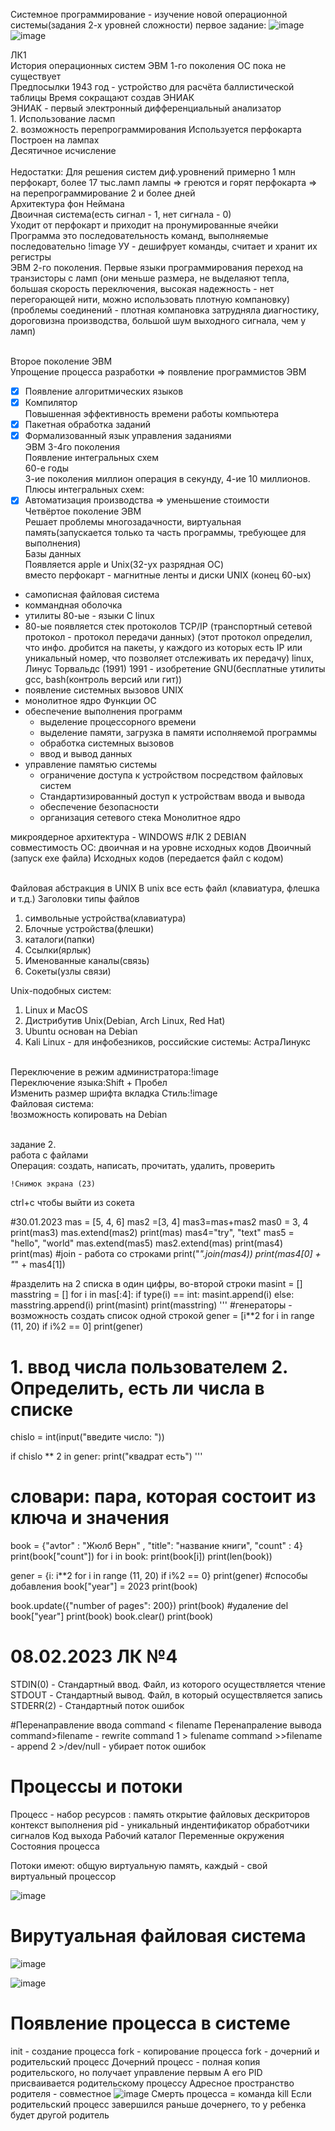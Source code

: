 Системное программирование - изучение новой операционной системы(задания 2-х уровней сложности)
первое задание:
![image](https://user-images.githubusercontent.com/97594420/215027057-029c11d1-9838-4cae-acd5-0c5ae0126bb3.png)
![image](https://user-images.githubusercontent.com/97594420/215028209-f6b47962-deaf-420c-b38d-58bfe533866a.png)




ЛК1 
<br> История операционных систем 
ЭВМ 1-го поколения ОС пока не существует 
<br> Предпосылки 
1943 год - устройство для расчёта баллистической таблицы 
Время сокращают создав ЭНИАК 
<br> ЭНИАК - первый электронный дифференциальный анализатор 
<br> 1. Использование ласмп 
<br> 2. возможность перепрограммирования 
Используется перфокарта   
Построен на лампах  
Десятичное исчисление  
<br> Недостатки: 
Для решения систем диф.уровнений примерно 1 млн перфокарт, более 17 тыс.ламп 
лампы => греются и горят 
перфокарта => на перепрограммирование 2 и более дней 
<br> Архитектура фон Неймана 
<br> Двоичная система(есть сигнал - 1, нет сигнала - 0) 
<br> Уходит от перфокарт и приходит на пронумированные ячейки 
<br> Программа это последовательность команд, выполняемые последовательно 
!image 
УУ - дешифрует команды, считает и хранит их регистры 
<br> ЭВМ 2-го поколения. Первые языки программирования 
переход на транзисторы с ламп (они меньше размера, не выделаяют тепла, большая скорость переключения, высокая надежность - нет перегорающей нити, можно использовать плотную компановку) (проблемы соединений - плотная компановка затрудняла диагностику, дороговизна производства, большой шум выходного сигнала, чем у ламп) 
 
<br> Второе поколение ЭВМ 
<BR> Упрощение процесса разработки => появление программистов ЭВМ 
  - [X] Появление алгоритмических языков 
  - [X] Компилятор 
<br> Повышенная эффективность времени работы компьютера 
  - [X] Пакетная обработка заданий 
  - [X] Формализованный язык управления заданиями 
 <BR> ЭВМ 3-4го поколения 
 <br> Появление интегральных схем 
 <br> 60-е годы 
 <br> 3-ие поколения миллион операция в секунду, 4-ие 10 миллионов. 
 <br> Плюсы интегральных схем: 
   - [X] Автоматизация производства => уменьшение стоимости 
 <BR> Четвёртое поколение ЭВМ 
 <BR> Решает проблемы многозадачности, виртуальная память(запускается только та часть программы, требующее для выполнения) 
 <br> Базы данных 
 <br> Появляется apple и Unix(32-ух разрядная ОС) 
 <br> вместо перфокарт - магнитные ленты и  диски 
   UNIX (конец 60-ых) 
   - самописная файловая система 
   - коммандная оболочка 
   - утилиты 
   80-ые - языки С 
   linux 
   - 80-ые появляется стек протоколов TCP/IP (транспортный сетевой протокол - протокол передачи данных) (этот протокол определил, что инфо. дробится на пакеты, у каждого из которых есть IP или уникальный номер, что позволяет отслеживать их передачу) 
  linux, Линус Торвальдс (1991) 
   1991 - изобретение GNU(бесплатные утилиты gcc, bash(контроль версий или гит)) 
   - появление системных вызовов UNIX 
   - монолитное ядро 
   Функции ОС 
   - обеспечение выполнения программ 
     + выделение процессорного времени 
     + выделение памяти, загрузка в памяти исполняемой программы 
     + обработка системных вызовов 
     + ввод и вывод данных 
   - управление памятью системы 
     + ограничение доступа к устройством посредством файловых систем 
     + Стандартизированный доступ к устройствам ввода и вывода 
     + обеспечение безопасности 
     + организация сетевого стека 
   Монолитное ядро 
 
микроядерное архитектура - WINDOWS 
#ЛК 2 DEBIAN  
совместимость ОС: двоичная и на уровне исходных кодов 
   Двоичный (запуск exe файла) 
   Исходных кодов (передается файл с кодом) 
  
<BR> Файловая абстракция в UNIX 
  В unix все есть файл (клавиатура, флешка и т.д.) 
  Заголовки типы файлов 
   1. символьные устройства(клавиатура) 
   2. Блочные устройства(флешки) 
   3. каталоги(папки) 
   4. Ссылки(ярлык) 
   5. Именованные каналы(связь) 
   6. Сокеты(узлы связи) 
 



Unix-подобных систем:  
  1. Linux и MacOS 
  2. Дистрибутив Unix(Debian, Arch Linux, Red Hat) 
  3. Ubuntu основан на Debian 
  4. Kali Linux - для инфобезников, российские системы: АстраЛинукс 
  
<br>Переключение в режим администратора:!image 
<br>Переключение языка:Shift + Пробел 
<br>Изменить размер шрифта вкладка Стиль:!image 
<br>Файловая система:
<br>!возможность копировать на Debian 

  
<br> задание 2. 
  <br> работа с файлами 
  <BR> Операция: создать, написать, прочитать, удалить, проверить 

    !Снимок экрана (23)    
     

ctrl+c чтобы выйти из сокета 
  





#30.01.2023
mas = [5, 4, 6]
mas2 =[3, 4]
mas3=mas+mas2
mas0 = 3, 4
print(mas3)
mas.extend(mas2)
print(mas)
mas4="try", "text"
mas5 = "hello", "world"
mas.extend(mas5)
mas2.extend(mas)
print(mas4)
print(mas)
#join - работа со строками
print("_".join(mas4))
print(mas4[0] + "_" + mas4[1])

#разделить на 2 списка в один цифры, во-второй строки
masint = []
masstring = []
for i in mas[:4]:
    if type(i) == int:
        masint.append(i)
    else:
        masstring.append(i)
print(masint)
print(masstring)
'''
#генераторы - возможность создать список одной строкой
gener = [i**2 for i in range (11, 20) if i%2 == 0]
print(gener)
# 1. ввод числа пользователем 2. Определить, есть ли числа в списке
chislo = int(input("введите число: "))

if chislo ** 2 in gener:
    print("квадрат есть")
    '''
# словари: пара, которая состоит из ключа и значения
book = {"avtor" : "Жюлб Верн" , "title": "название книги", "count" : 4}
print(book["count"])
for i in book:
    print(book[i])
print(len(book))

gener = {i: i**2 for i in range (11, 20) if i%2 == 0}
print(gener)
#способы добавления
book["year"] = 2023
print(book)

book.update({"number of pages": 200})
print(book)
#удаление
del book["year"]
print(book)
book.clear()
print(book)


  # 08.02.2023 ЛК №4

STDIN(0) - Стандартный ввод. Файл, из которого осуществляется чтение 
STDOUT - Стандартный вывод. Файл, в который осуществляется запись 
STDERR(2) - Стандартный поток ошибок


#Перенаправление ввода 
command < filename
Перенапраление вывода 
command>filename - rewrite
command 1 > fulename 
command >>filename - append 
2 >/dev/null - убирает поток ошибок 

# Процессы и потоки 

Процесс - набор ресурсов :
память
открытие файловых дескриторов
контекст выполнения 
pid - уникальный индентификатор 
обработчики сигналов
Код выхода 
Рабочий каталог
Переменные окружения 
Состояния процесса

Потоки имеют: общую виртуальную память, каждый - свой виртуальный процессор

![image](https://user-images.githubusercontent.com/97594420/217463252-94eb6199-11c0-46b4-a12b-f4f13e93fb8b.png)


# Вирутуальная файловая система 

![image](https://user-images.githubusercontent.com/97594420/217465950-0173e940-99f3-4259-85b9-b01f8e2cda73.png)

![image](https://user-images.githubusercontent.com/97594420/217466129-82ca0b1a-0807-4263-8e58-3460cfa49373.png)


# Появление процесса в системе
init - создание процесса
fork - копирование процесса
fork - дочерний и родительский процесс
Дочерний процесс - полная копия родительского, но получает управление первым 
А его PID присваивается родительскому процессу
Адресное пространство родителя - совместное
![image](https://user-images.githubusercontent.com/97594420/217467549-49c14dfa-3b92-4cb9-a0d1-da4016c7e4ea.png)
Смерть процесса = команда kill
Если родительский процесс завершился раньше дочернего, то у ребенка будет другой родитель
